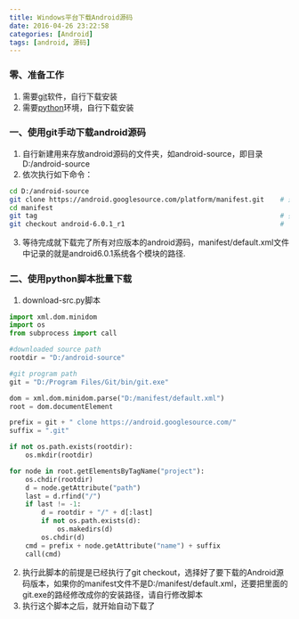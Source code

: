 ```yaml
---
title: Windows平台下载Android源码
date: 2016-04-26 23:22:58
categories: [Android]
tags: [android, 源码]
---
```


### 零、准备工作
1. 需要[git](https://git-scm.com/download/)软件，自行下载安装
2. 需要[python](https://www.python.org/)环境，自行下载安装

<!--more-->

### 一、使用git手动下载android源码
1. 自行新建用来存放android源码的文件夹，如android-source，即目录D:/android-source
2. 依次执行如下命令：
``` bash
cd D:/android-source
git clone https://android.googlesource.com/platform/manifest.git    # 遇到443错误码的就是被墙了，自行翻墙解决
cd manifest
git tag                                                             # 列出android各个分支版本
git checkout android-6.0.1_r1                                       # 下载需要的android源码
```
3. 等待完成就下载完了所有对应版本的android源码，manifest/default.xml文件中记录的就是android6.0.1系统各个模块的路径.

### 二、使用python脚本批量下载
1. download-src.py脚本
```python
import xml.dom.minidom
import os
from subprocess import call

#downloaded source path
rootdir = "D:/android-source"

#git program path
git = "D:/Program Files/Git/bin/git.exe"

dom = xml.dom.minidom.parse("D:/manifest/default.xml")
root = dom.documentElement

prefix = git + " clone https://android.googlesource.com/"
suffix = ".git"

if not os.path.exists(rootdir):
    os.mkdir(rootdir)

for node in root.getElementsByTagName("project"):
    os.chdir(rootdir)
    d = node.getAttribute("path")
    last = d.rfind("/")
    if last != -1:
        d = rootdir + "/" + d[:last]
        if not os.path.exists(d):
            os.makedirs(d)
        os.chdir(d)
    cmd = prefix + node.getAttribute("name") + suffix
    call(cmd)
```
2. 执行此脚本的前提是已经执行了git checkout，选择好了要下载的Android源码版本，如果你的manifest文件不是D:/manifest/default.xml，还要把里面的git.exe的路经修改成你的安装路径，请自行修改脚本
3. 执行这个脚本之后，就开始自动下载了